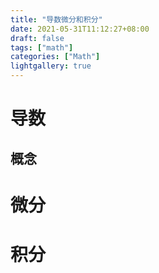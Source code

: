 ```yaml
---
title: "导数微分和积分"
date: 2021-05-31T11:12:27+08:00
draft: false
tags: ["math"]
categories: ["Math"]
lightgallery: true
---
```

# 导数
## 概念


# 微分

# 积分


